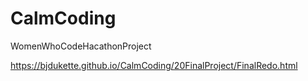 # CalmCoding
WomenWhoCodeHacathonProject


https://bjdukette.github.io/CalmCoding/20FinalProject/FinalRedo.html
